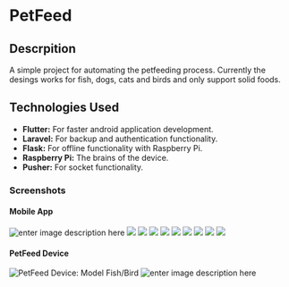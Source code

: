 # PetFeed

## Descrpition
A simple project for automating the petfeeding process. Currently the desings works for fish, dogs, cats and birds and only support solid foods.

## Technologies Used
- **Flutter:** For faster android application development.
- **Laravel:** For backup and authentication functionality.
- **Flask:** For offline functionality with Raspberry Pi.
- **Raspberry Pi:** The brains of the device.
- **Pusher:** For socket functionality.

### Screenshots
#### Mobile App
![enter image description here](https://lh3.googleusercontent.com/f_WJyKq7EFPnrA7knxnnSTDHg4_hoLvux7fTqLK8pUxirRezxIdrNY0--V2tt_GAFYREs7Qu2FQCOg)
![](https://lh3.googleusercontent.com/55ibMPVl-hhj6uLfmc5MrfvTwbFqgiyjO6m5A2ZS1r5cTK04mXwo9RMwbulfBAUbuqpXkeS4iakMmxJ1BAgELWFG6zyPlswqEwnaCS1u1Z29BGeFZWMSCigFESjWz_4vcSzaFK6lWAIajIRVppQElw1S9n7cXWoGWCS31zY2KYcBIHJqiJEMP04QzbZ71K8plf-ldGj0aRlQBsOXzsIL5W_ANDMErkkjDVMxwZQkeOCewZLQByQ3nEPePwiPj64Kk4f6vv6z96DlIo5iJ2PBZESttoY344q85OspHY7VbxVPjnZQ1V-7voTjo9-TEIjC3doMJ3ycSTnsk-FbHxVpnVSTI1LnybKXW7NeeCJqEPYm_XM7BHdAFTtseIz3vJYRhhtBKOqLgSSSxan9IEzhSDJBjxcMGTWFblQiGPP36VHku6D6A0dvwNeGCFKDnlo97l7TqscFSKTZZi3RlUZOyPqQmhxegQhWelbAKAhnGol7O-dXwZRZcUpvnANTtRstq6rg0zwhI2E2t48EQO3Zmaz0DJ-CbZKGlAnqCj_XFNRwDl3aiXwPM5QiW7lmJ5nbf3JJNeB_mYbBrfQ5dlQ7y39b3s3Aci_CTxlhjUqpKa_-lxaBCq79nlNLsfqq5ozDK2dj9xBEd-d4hgEK3cj4cuFkUh4bz7TM=w317-h669-no)
![](https://lh3.googleusercontent.com/ZsgOOMb63Ehw_L8i0lptovRo5dp6iZH44AuQe5NrZKpIYVpTaCmkLOBhQ7zK0n2ZSuJ9NniIfRYVZJ1lci8q8lFQSvDHOrYOYvNdBO2guvVMnh4_ViIG5e4BAGQlqXC1ymmPtv4rSFsPpKLc1VZ0QqKisqBiRlCvvno0mL_y1PNAWjxeDKyqeW4hMd_OjMzvjyIdgcLIvIiiD9Bue_pcP-JWkCHLCClKRUx14e_GW1SANzaXg4i3Uv8FH0KyCGqJ2dM6JNRM4YzDnHaNy_Iy7KExJ9ZrYr7rxIuQkXBh0AlLInYbqe_90TLeMHB0NRr4GDMg4qBC3sC1w4rzJJKp616WGDPXYW9aF1MXSFuPcPvnZ6aazWp1ML_2wvjaAU-7Ha-XMj5MBKD2zWVG3lcThQ4yXCO48RyBIy25GP4kpIF8JHRKKvU_hdrqlVvgHpyjvR6SRyqaozY464QGpIF39Y6T8DFgpgp985RogtNumvgq7D9PQRh30p01_CpXNFeWEqkhLYn_VMB_6hnEevxCOpQiVGSw4K7dYZh3pdXrjEWFq2gIrXQnQnqW5JAC0Vy2ug0YJgJf76M0tT1ddhVZln4xEUNiI58TxCkEYk0AyrLXJ8xPrc4cc9e5PQD3yUGO699zC3sOBelV3vCnHELcXmyu7hK5W2Ak=w317-h669-no)
![](https://lh3.googleusercontent.com/brW2bfiohCDAzvuHCfRQTK_ILDci-7ZNUM3DYr5FO4_7LNJpYkcUjqzmC1lRAdfY41j2rQwjNZRrWF2vP3fzjFM_uUDLOSCU2cycQO589XuTOiYmDywLV0dqxy_9DGLNoTtuwTm-W46OpDCtEmD2bD41pULybsfvf88wMSHo-7lp7p2M9z4T8Unpm6aln_14rh9bZ7eSOq5p3TGB-Uh-VYRzY7hdBNKBW_wCqaIkL--93fLpRXN0riN6xyvTwIHIfmBcIaBNmmvHc790nTc8GLPBBZJxD1d_7LYSpHTZmIh8U2aoGrYlDfSs6u-XK-2Hl23OsMo1ZovaQ_seb6Pwn9C7FidL-pW1GmQtC1-_x5SeXu6BU4f8Qm8xx-Lme7puSFpVTmeq-RuFm1lm-wC-5cn3rpiYwV7Uj6IQRzOFuZrPPt3jWbLzVxKT4DY2aZ8AsqPnr8bT3iP0pd2oDZ_oCtz0ZKDS-PHjoBdcRTzkh6izao-MJVsATwgGEQ59BgH4U0D8OAqTKM0dAuFrq03bKXFX5bajrM3WEopWTKF3nElN7XBXbrO8ir7v0Z214A20SuGhkeQie8RMen3kPeWGu4ue-HaKnFAmo14hSEJil3olUF0C_HCen0KCxW5HnGjUQ8dmrkYF8P_VxXiAG_86eJGdJMUBMuI9=w317-h669-no)
![](https://lh3.googleusercontent.com/sT-9dYqF1EfDRDTLV6nIkxiIpholhFkxaD-rRVKDKlsLSXguDmAf8BPxb15R7Rh2gjXd-hDzc_bOKhR-dUtdaYGe7URxR4pCN3gzpARx0obNW7HPKPIj3ch5jbuN6_E0FAHwzqdLMknYmpMSQnxBFFOyMTZtiZ6jLqs1QvGzheNnpD4ATePUH6HNfX3uniGeZtA7MAWz5-LGKQN7RBZGIvrviU6Y9DwVCa7VhvPx64zP0oPHiQ3G9HjHz3a2lEGKEynRGzbkMo7dy0-sdg3xDehjVzOJz9a-6qIjD7nYTwE-us_BEexjXokIULqDAjbbQVDK3XIWzlnGomF6prN7ybdZy5V2gnvnvwy0wKS391n9SIJSZwU9_mOjCx02snL1MqtAHVfSNqlYtLli9pK1OaX4f5G-8AgzJfDJ_Q35y9fgSpN-BYUV8QIjYv54UsdxUIam1-OJNhK9FTxAvlmF_m4POPd8y5hDPteVq4XxcMl-WII55M2LPbpGFn9vN1fjUjTdnuLgRd7ULu1lU-KCTxcsoR6npXOPWlxk-foldHVi21Q38acwshNcAAZ-2GuiyMGIflzdJ69Uhy169qB_iHQ53P5Md-l8BvY5cPmiCpixDwjo-8odT-q296GAN0o5DJV5gt0xW3czakJJ1jMaKrCVSTdjYk6o=w317-h669-no)
![](https://lh3.googleusercontent.com/2JsseFhYBzLiIfffNWoYtOkNWHrajh5F1T_TzoKlrgrGFZsgMjCJV68LNpKoDyUHoYGtrUOBkV0mwf7IRX6WeDVK5eD9LPy3ZdIaPTp6PBQw6u7CSrtYMTKiDOtt5JCVM_CLTO_162gwt2MF3SRid13ZIWNLqDaLBwB5eTWdn_n7sXDj2puA2nicAQl0iOBQ5bmfiu81qDuDWZs_2EmxJdD19VQH_SA8ihUtdBYPUkCKGslilCSBWLnkNcMS9dvMgzGRCCktVGT2m1W27pfiI5fkDckbBlBOvoLEJXDU0ziKi-_EwEWrBELuP6SkWpzCJIyQozMbwCBq-QqwczqHHU0Fkh3kQOS9G5uYSt7o_cx-03fzmQjr2jBGORgRWvgBkyn1o_KSR7lZ_eUJC3TZKXfe6yBySNbguHWQRpd4JM3M2w5eZqxhhxpO-bOhJa0RiAjFyl8kKxs-6MuTlpdZy8skeRcNkCovRbeabBuz-kF7h4eRGlDsEDfSJrQhWA0v3pIS-uS_SIltgcz2wd6tITjOKzGBZVqdTe8YAMs9WixeGEIqcdBM78Hs2Ead60oqucaUseDr6yXIDoWYTmkUIatlwJlrUgx9zNEtSY3-YGCPvwnq8WF_srkMphz3HNCm0OZWwzkQCZskyzvHwomXCJzFNoeZPFz3=w317-h669-no)
![](https://lh3.googleusercontent.com/kn8f3FAi4ETXk0YCT6QnKl3d8QOasQr01zrkL_wkePb8oAwfpGH06ZLELdjKuj8QsJW73F0hXqGf7kWLP6S2ME0O5Wot4LQsaoUaxYfMZWxh2Se4Qyq2kURNs9njv48Lmym9CnV_F2dmbhhL1Lt1bdxfvjupZ2HYYQ-66G-ljZJAZQrC91OK_U985URceXdsQJ2mSWLdKPd4cti-9F08U4GlSrGK9lRbXYlhRhdt4i3_VioOkTfTvXQba-68aqPsdNdo0OcTNDbZ_Q6IcMW1OHz6WBNzGXjs2kvvofw1jvCTI46h6ox0rtIq8UCUig1CTpYqF6wvcW1I8RLYkCoOszav8n1P4Z-VDnupYcPJgbKYwV2SPOK0TMwfrcX8aKM40J1N63De9SejC3OP3rkIQ-WRTpIp0YnpqQ7Mh3aYjjWn4mPdNrbs2r2G4P0JZJnwCmFH293qqbbhZ1ITUed2LDG3P0TtSPAvh73DFFoODyOa9SwzaNbq9KRWc0DwOUaizY0gZtkhETKi_qBN7Dc_LwamF1huzQnurm62-ra6H_a0OVGecNxb62EUYa3b6jctiA_ND7rv7ljX3_OfMryrj7CQV7FxHNqhsDMXmHMAZ4v-cfQVgY0_zcsScYqXANPmU-A2be2GjeL9XvpAvuMn21aTY7XV13PT=w317-h669-no)
![](https://lh3.googleusercontent.com/yzyjufqp2_ArrDw7oA4LmqorvztMQJ3M8JNfjo01rigHdFeQZ9lgeBKVGSJb9iTrekIoa78x4xfmQ-p5cbBATlF_yiVGJwXqQaTdPCK__3qmDUVVjl0Ai_74nHriYfT3xpiy2sG_WERtRBNtCKHOlF7lvj9ZUr8RVwBwM86Mdf-OUmRplVKNB1V-f5r6ps84kSMdbqYg8ic-iv2bJf1isCmfnmg56llDd0Ij8pDDeKd20aSxcCtdzZbS5aePR-5kcsdAHWRqHqpqRqUMpxbEi6-GCJmxWF3oAxEolMKQsx6E8z5JvGWbg47-U-yk1aWdp5MZhVXHV150Pom_ZQQ3Mo96NkcZNpx09RQjS8Bu6HQRaNZ7K78Z2unch4ubus_mXoCQeGO3NEjjh44lmxlhyh9yKr8NxLIA14fzueKWIK6YM7IL4iWe6n6dL97EKXsFnL-v4OshhaCqs5wqXAh-Zr3Wt6VJbWAuKB7P2Id0sAAPrnIgoXstWgp_ZhLAHTN1pLCLcz_Cr0v834K3sVUHHJjpG-8XPtLcaYPcoHsHOTxw6AohzvkdT3T92Q2MVKDEVgpsFntGVwLjFglE5nFGvaemlKvbIDr2JEkgrpeTcMLai2Ij8kP34UzmgFtgl5656hdN9Lj0u66bUF5bQndf7zipZ-4ujYyc=w317-h669-no)
![](https://lh3.googleusercontent.com/ONYcgrJnP5kRzry4E4hZV7MFSf7yoS8mA7Uf4e6XzXbULE9fn9oI6I200B8IZagr4YQkGGZsHWNweToieJQYfPju1T29vb1EXbrigj8CxCi6ISCg7z37yQCdoPL13WIe2SOWRWEa7ss6ZcQYKAapEAlIQVA-KbxeECyloRkDvB8F6-8zu38s_J4xnC1fPrP1GnO7_9-aKlNO7EXjWTs3jp1FzgAgbgTFoBBlicTzEoc-Bj7Arqen3KCzTP1ZrNWRmbWW1wwbMwZkUGik1PhpSsznwn1qVzgoR5TE-AqFGb1im1GuLf6A_H3zMeh05ZHtYfwlZ-f_0LrY1Qm-xM3nSrFk-uYGjyQA2mmJo0EU_2sEVoJG1AbZaG-lY2YwJRhNalISFVnsMQYH_wHaPRisb-JswB4zxLQvhI9KfnIT1_ntcY_np4l9Y7XJ3cnbNiqA3p1t_s85JVXIO9hawS-STJIShsOniDMNyDR97LDcD56oeiT4aq8Pe04dAFI8fhBE4cZ8OpYTMtzdCGEyRHJ8KjXtE8ancLZcv9qkCQpFge_ykA20wpZNzs2ytHuaSoE_LIlMYGVQkAMiYXA_QTfyGv24nbgr6iOKjUq0_61gcQUc7-_cFe5cPlUJLGJov1UI9iJACjrxabSdoKQsnTTiLqRVG7Uwf-CA=w317-h669-no)
![](https://lh3.googleusercontent.com/hWRJEl3srlcPVKtIGsKOKNLsk0h8zLGi8JxN0O6Nvry6PqmwABJyuaXBVH5gI1601r6ormqZDN_ktwDEicGnEIHmqqjVBUtRs4KJ2NAOsTT8o8pgvq5AY3PbPWOE6awssyHMjthCvaMaU0l257w2hCzbQhUQElhcd6SPzqltLSwPe9KV3VysXa_zUoopINg5GzOQMizbLueWZvFRYNbCgRPO7FHBmi8ZZAHHdHliLugEib1mcjGpItWNEq7RbpaOGph7v88hgBMYRMi4cGCLASiqnRht21q10eAyZ-JL5jGzizB-GryNeKcQbWOlOex_QLrzshw-CVwDaeS2EBm_fgVmMZ9MHEZy2lrZqoKfdEQIpkuEcLzUQlNQb8ZszgJc64tDAD_EUgsctW31zpFvWEnfqrsUO71eLSqlL2_5XeGCbP2pXW2LF_lRlto2nNMCZc3-dntXO2Klw93RCvSZfSMhlgo6VhdHEzkkr42wdpERj-hBnc6vDAqQ6_3h_4Ivp1Zfds8xoCjvcV61iAkWvJ_oulP620GqOzRPlIVfkvD0VejFd60-i3EhJVd2rIObUiyD4z6zW6Kb9kmU-4I0opbbP90QSYS8EUi04-1R1BX7cXiCpKOX1AtkBYoqGn-hf-d_1nLZ00DtYLTWAJHOd0WkZCcVHnLV=w317-h669-no)
#### PetFeed Device
![PetFeed Device: Model Fish/Bird](https://lh3.googleusercontent.com/RFQKfT4uanI9xtmW3jb7uHTtdY6M3tDSplxFpsZLuM2Gcyh-RK-CcxphQl5tbSmWbe_ELejUt7b5Cg "PetFeed Device: Model Fish/Bird")
![enter image description here](https://lh3.googleusercontent.com/TuUl624Tnkicxv1mD_dDfU1gKaqtr8UNi8SUNQzUvvlT1dJS_njpmW_O7dq0qecaZHxkbG5U_Zzp6g "PetFeed Device: Model Dog/Cat")
